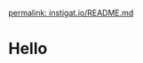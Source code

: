 [permalink: instigat.io/README.md](https://github.com/instigat/-.git)
<!DOCTYPE html>
<html>
<body>

<h1>Hello</h1>

<p></p>

</body>
</html>
